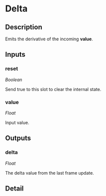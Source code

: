 # Delta

## Description
Emits the derivative of the incoming **value**.

## Inputs
### reset

*Boolean*

Send true to this slot to clear the internal state.

### value

*Float*

Input value.

## Outputs
### delta

*Float*

The delta value from the last frame update.

## Detail

